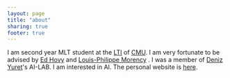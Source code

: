 ```yaml
---
layout: page
title: "about"
sharing: true
footer: true
---
```

I am second year MLT student at the [LTI](http://lti.cs.cmu.edu) of [CMU](http://www.cmu.edu/). I am very fortunate to be advised by [Ed Hovy](https://www.cs.cmu.edu/~hovy/) and [Louis-Philippe Morency](http://www.cs.cmu.edu/~morency/) . I was a member of [Deniz Yuret](http://www.denizyuret.com/)'s AI-LAB. I am interested in AI. The personal website is [here](http://www.cs.cmu.edu/~vcirik/).
